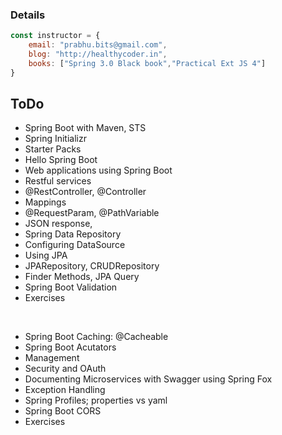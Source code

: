 ### Details

```javascript
const instructor = {
	email: "prabhu.bits@gmail.com",
	blog: "http://healthycoder.in",
	books: ["Spring 3.0 Black book","Practical Ext JS 4"]
} 
```

## ToDo


* Spring Boot with Maven, STS
* Spring Initializr
* Starter Packs
* Hello Spring Boot
* Web applications using Spring Boot
* Restful services
* @RestController, @Controller
* Mappings
* @RequestParam, @PathVariable
* JSON response,
* Spring Data Repository
* Configuring DataSource
* Using JPA
* JPARepository, CRUDRepository
* Finder Methods, JPA Query
* Spring Boot Validation
* Exercises


<br/>

* Spring Boot Caching: @Cacheable
* Spring Boot Acutators
* Management
* Security and OAuth
* Documenting Microservices with Swagger using Spring Fox
* Exception Handling
* Spring Profiles; properties vs yaml
* Spring Boot CORS
* Exercises